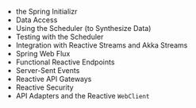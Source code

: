 * the Spring Initializr
* Data Access
* Using the Scheduler (to Synthesize Data)
* Testing with the Scheduler
* Integration with Reactive Streams and Akka Streams
* Spring Web Flux
* Functional Reactive Endpoints
* Server-Sent Events
* Reactive API Gateways
* Reactive Security
* API Adapters and the Reactive `WebClient`
